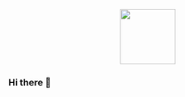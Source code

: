 <div id="header" align="center">
  <img src="https://media.giphy.com/media/v1.Y2lkPTc5MGI3NjExbGd4ZGVoOWxlYzYzc2gxeTJ0cGU4M3M0Y2xubnZqMWViaWtrZHQ3NyZlcD12MV9pbnRlcm5hbF9naWZfYnlfaWQmY3Q9cw/M9gbBd9nbDrOTu1Mqx/giphy.gif" width="100"/>
</div>

### Hi there 👋


<!--
**ArthurJanb/ArthurJanb** is a ✨ _special_ ✨ repository because its `README.md` (this file) appears on your GitHub profile.

Here are some ideas to get you started:

- 🔭 I’m currently working on ...
- 🌱 I’m currently learning ...
- 👯 I’m looking to collaborate on ...
- 🤔 I’m looking for help with ...
- 💬 Ask me about ...
- 📫 How to reach me: ...
- 😄 Pronouns: ...
- ⚡ Fun fact: ...
-->
